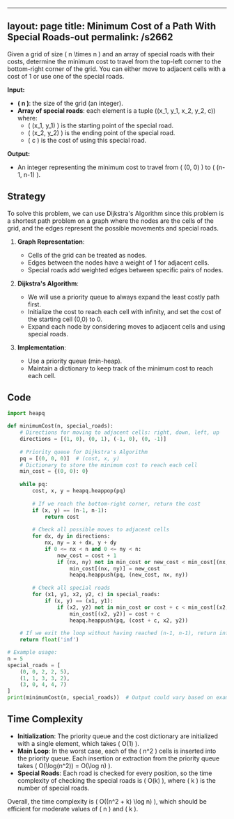 
---
layout: page
title:  Minimum Cost of a Path With Special Roads-out
permalink: /s2662
---

Given a grid of size \( n \times n \) and an array of special roads with their costs, determine the minimum cost to travel from the top-left corner to the bottom-right corner of the grid. You can either move to adjacent cells with a cost of 1 or use one of the special roads.

**Input:**

- **\( n \)**: the size of the grid (an integer).
- **Array of special roads**: each element is a tuple \((x_1, y_1, x_2, y_2, c)\) where:
  - \( (x_1, y_1) \) is the starting point of the special road.
  - \( (x_2, y_2) \) is the ending point of the special road.
  - \( c \) is the cost of using this special road.

**Output:**

- An integer representing the minimum cost to travel from \( (0, 0) \) to \( (n-1, n-1) \).

## Strategy

To solve this problem, we can use Dijkstra's Algorithm since this problem is a shortest path problem on a graph where the nodes are the cells of the grid, and the edges represent the possible movements and special roads.

1. **Graph Representation**:
   - Cells of the grid can be treated as nodes.
   - Edges between the nodes have a weight of 1 for adjacent cells.
   - Special roads add weighted edges between specific pairs of nodes.

2. **Dijkstra's Algorithm**:
   - We will use a priority queue to always expand the least costly path first.
   - Initialize the cost to reach each cell with infinity, and set the cost of the starting cell (0,0) to 0.
   - Expand each node by considering moves to adjacent cells and using special roads.

3. **Implementation**:
   - Use a priority queue (min-heap).
   - Maintain a dictionary to keep track of the minimum cost to reach each cell.

## Code

```python
import heapq

def minimumCost(n, special_roads):
    # Directions for moving to adjacent cells: right, down, left, up
    directions = [(1, 0), (0, 1), (-1, 0), (0, -1)]
    
    # Priority queue for Dijkstra's Algorithm
    pq = [(0, 0, 0)]  # (cost, x, y)
    # Dictionary to store the minimum cost to reach each cell
    min_cost = {(0, 0): 0}
    
    while pq:
        cost, x, y = heapq.heappop(pq)
        
        # If we reach the bottom-right corner, return the cost
        if (x, y) == (n-1, n-1):
            return cost
        
        # Check all possible moves to adjacent cells
        for dx, dy in directions:
            nx, ny = x + dx, y + dy
            if 0 <= nx < n and 0 <= ny < n:
                new_cost = cost + 1
                if (nx, ny) not in min_cost or new_cost < min_cost[(nx, ny)]:
                    min_cost[(nx, ny)] = new_cost
                    heapq.heappush(pq, (new_cost, nx, ny))
        
        # Check all special roads
        for (x1, y1, x2, y2, c) in special_roads:
            if (x, y) == (x1, y1):
                if (x2, y2) not in min_cost or cost + c < min_cost[(x2, y2)]:
                    min_cost[(x2, y2)] = cost + c
                    heapq.heappush(pq, (cost + c, x2, y2))
                    
    # If we exit the loop without having reached (n-1, n-1), return inf as indicatión of no path found
    return float('inf')

# Example usage:
n = 5
special_roads = [
    (0, 0, 2, 2, 5),
    (1, 1, 3, 3, 2),
    (3, 0, 4, 4, 7)
]
print(minimumCost(n, special_roads))  # Output could vary based on example input
```

## Time Complexity

- **Initialization**: The priority queue and the cost dictionary are initialized with a single element, which takes \( O(1) \).
- **Main Loop**: In the worst case, each of the \( n^2 \) cells is inserted into the priority queue. Each insertion or extraction from the priority queue takes \( O(\log(n^2)) = O(\log n) \).
- **Special Roads**: Each road is checked for every position, so the time complexity of checking the special roads is \( O(k) \), where \( k \) is the number of special roads.

Overall, the time complexity is \( O((n^2 + k) \log n) \), which should be efficient for moderate values of \( n \) and \( k \).